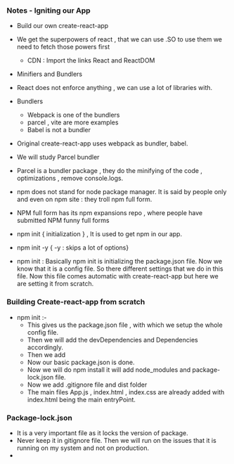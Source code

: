 ### Notes - Igniting our App

- Build our own create-react-app
- We get the superpowers of react , that we can use .SO to use them we need to fetch those powers first

  - CDN : Import the links React and ReactDOM

- Minifiers and Bundlers
- React does not enforce anything , we can use a lot of libraries with.

- Bundlers

  - Webpack is one of the bundlers
  - parcel , vite are more examples
  - Babel is not a bundler

- Original create-react-app uses webpack as bundler, babel.

- We will study Parcel bundler
- Parcel is a bundler package , they do the minifying of the code , optimizations , remove console.logs.
- npm does not stand for node package manager. It is said by people only and even on npm site : they troll npm full form.
- NPM full form has its npm expansions repo , where people have submitted NPM funny full forms

- npm init { initialization } , It is used to get npm in our app.
- npm init -y { -y : skips a lot of options}

- npm init : Basically npm init is initializing the package.json file. Now we know that it is a config file. So there different settings that we do in this file. Now this file comes automatic with create-react-app but here we are setting it from scratch.

### Building Create-react-app from scratch

- npm init :-
  - This gives us the package.json file , with which we setup the whole config file.
  - Then we will add the devDependencies and Dependencies accordingly.
  - Then we add
  - Now our basic package.json is done.
  - Now we will do npm install it will add node_modules and package-lock.json file.
  - Now we add .gitignore file and dist folder
  - The main files App.js , index.html , index.css are already added with index.html being the main entryPoint.

### Package-lock.json

- It is a very important file as it locks the version of package.
- Never keep it in gitignore file. Then we will run on the issues that it is running on my system and not on production.
-
